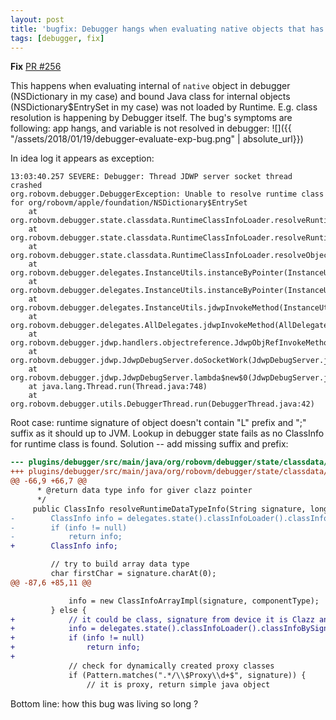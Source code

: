 ```yaml
---
layout: post
title: 'bugfix: Debugger hangs when evaluating native objects that has no corresponding Java class loaded'
tags: [debugger, fix]
---
```

**Fix** [PR #256](https://github.com/MobiVM/robovm/pull/256)  

This happens when evaluating internal of `native` object in debugger (NSDictionary in my case) and bound Java class for internal objects (NSDictionary$EntrySet in my case) was not loaded by Runtime. E.g. class resolution is happening by Debugger itself.
The bug's symptoms are following: app hangs, and variable is not resolved in debugger:
![]({{ "/assets/2018/01/19/debugger-evaluate-exp-bug.png" | absolute_url}})

In idea log it appears as exception:
<!-- more -->

```
13:03:40.257 SEVERE: Debugger: Thread JDWP server socket thread crashed
org.robovm.debugger.DebuggerException: Unable to resolve runtime class for org/robovm/apple/foundation/NSDictionary$EntrySet
	at org.robovm.debugger.state.classdata.RuntimeClassInfoLoader.resolveRuntimeDataTypeInfo(RuntimeClassInfoLoader.java:98)
	at org.robovm.debugger.state.classdata.RuntimeClassInfoLoader.resolveRuntimeDataTypeInfo(RuntimeClassInfoLoader.java:46)
	at org.robovm.debugger.state.classdata.RuntimeClassInfoLoader.resolveObjectRuntimeDataTypeInfo(RuntimeClassInfoLoader.java:60)
	at org.robovm.debugger.delegates.InstanceUtils.instanceByPointer(InstanceUtils.java:411)
	at org.robovm.debugger.delegates.InstanceUtils.instanceByPointer(InstanceUtils.java:438)
	at org.robovm.debugger.delegates.InstanceUtils.jdwpInvokeMethod(InstanceUtils.java:619)
	at org.robovm.debugger.delegates.AllDelegates.jdwpInvokeMethod(AllDelegates.java:349)
	at org.robovm.debugger.jdwp.handlers.objectreference.JdwpObjRefInvokeMethodHandler.handle(JdwpObjRefInvokeMethodHandler.java:52)
	at org.robovm.debugger.jdwp.JdwpDebugServer.doSocketWork(JdwpDebugServer.java:196)
	at org.robovm.debugger.jdwp.JdwpDebugServer.lambda$new$0(JdwpDebugServer.java:129)
	at java.lang.Thread.run(Thread.java:748)
	at org.robovm.debugger.utils.DebuggerThread.run(DebuggerThread.java:42)
```

Root case: runtime signature of object doesn't contain "L" prefix and ";" suffix as it should up to JVM. Lookup in debugger state fails as no ClassInfo for runtime class is found. Solution -- add missing suffix and prefix:
```patch
--- plugins/debugger/src/main/java/org/robovm/debugger/state/classdata/RuntimeClassInfoLoader.java	(revision 39e0c4cf2a65f63f0fe64efe005962204c19a629)
+++ plugins/debugger/src/main/java/org/robovm/debugger/state/classdata/RuntimeClassInfoLoader.java	(date 1516360006000)
@@ -66,9 +66,7 @@
      * @return data type info for giver clazz pointer
      */
     public ClassInfo resolveRuntimeDataTypeInfo(String signature, long clazzPtr) {
-        ClassInfo info = delegates.state().classInfoLoader().classInfoBySignature(signature);
-        if (info != null)
-            return info;
+        ClassInfo info;

         // try to build array data type
         char firstChar = signature.charAt(0);
@@ -87,6 +85,11 @@

             info = new ClassInfoArrayImpl(signature, componentType);
         } else {
+            // it could be class, signature from device it is Clazz and not bounded by L and ;
+            info = delegates.state().classInfoLoader().classInfoBySignature("L" + signature + ";");
+            if (info != null)
+                return info;
+
             // check for dynamically created proxy classes
             if (Pattern.matches(".*/\\$Proxy\\d+$", signature)) {
                 // it is proxy, return simple java object
```

Bottom line: how this bug was living so long ?
